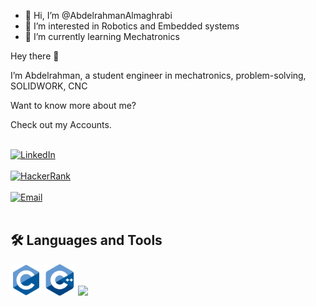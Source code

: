 - 👋 Hi, I’m @AbdelrahmanAlmaghrabi
- 👀 I’m interested in Robotics and Embedded systems
- 🌱 I’m currently learning Mechatronics
 


Hey there 👋

I’m Abdelrahman, a student engineer in mechatronics, problem-solving, SOLIDWORK, CNC

Want to know more about me?

Check out my Accounts.

 
<html>
 
<body>
    <br>
    <!--   LinkedIn -->
    <a href="https://www.linkedin.com/in/abdul-rahman-yousef-almaghrabi/">
        <img src="https://img.shields.io/badge/LinkedIn-Abdel%20Rahman%20%20Almaghrabi-blue?logo=Linkedin&logoColor=blue&labelColor=black" alt="LinkedIn">
    </a>
    </br>
    <br>
    <!--  k -->
    <a href="https://www.hackerrank.com/bodbaosh258"> <!--    HackerRank -->
        <img src="https://img.shields.io/badge/HackerRank-Abdel Rahman Almaghrabi-brightgreen?logo=HackerRank&logoColor=Green&labelColor=black" alt="HackerRank"> <!--  HackerRank -->
    </a>
    </br>
    <br>
    <!--   -->
    <a href="mailto:bodbaosh258@gmail.com">
        <img src="https://img.shields.io/badge/Email-bodbaosh258@gmail.com-red?logo=Gmail&logoColor=white&labelColor=black" alt="Email">
    </a>
    </br>
    <br>
    <!--   -->
    <h2>🛠️ Languages and Tools</h2>
    <code><img height="50" src="https://raw.githubusercontent.com/devicons/devicon/master/icons/c/c-original.svg"></code>
    <code><img height="50" src="https://raw.githubusercontent.com/devicons/devicon/master/icons/cplusplus/cplusplus-original.svg"></code>
    </code>
    <code><img height="50" src="https://user-images.githubusercontent.com/674621/71187801-14e60a80-2280-11ea-94c9-e56576f76baf.png"></code>
  
</body>
</html>
